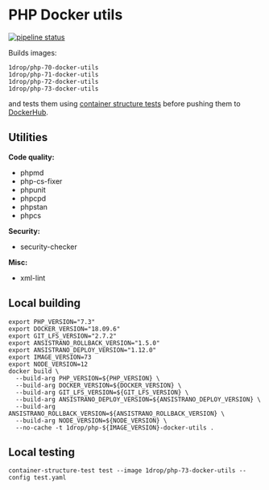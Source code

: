 # PHP Docker utils

[![pipeline status](https://git.1drop.de/onedrop/php-docker-utils/badges/master/pipeline.svg)](https://git.1drop.de/onedrop/php-docker-utils/commits/master)

Builds images:
```
1drop/php-70-docker-utils
1drop/php-71-docker-utils
1drop/php-72-docker-utils
1drop/php-73-docker-utils
```

and tests them using [container structure tests](https://github.com/GoogleContainerTools/container-structure-test) before pushing them to [DockerHub](https://hub.docker.com/r/1drop).

## Utilities

**Code quality:**

* phpmd
* php-cs-fixer
* phpunit
* phpcpd
* phpstan
* phpcs

**Security:**

* security-checker

**Misc:**

* xml-lint

## Local building

```shell script
export PHP_VERSION="7.3"
export DOCKER_VERSION="18.09.6"
export GIT_LFS_VERSION="2.7.2"
export ANSISTRANO_ROLLBACK_VERSION="1.5.0"
export ANSISTRANO_DEPLOY_VERSION="1.12.0"
export IMAGE_VERSION=73
export NODE_VERSION=12
docker build \
  --build-arg PHP_VERSION=${PHP_VERSION} \
  --build-arg DOCKER_VERSION=${DOCKER_VERSION} \
  --build-arg GIT_LFS_VERSION=${GIT_LFS_VERSION} \
  --build-arg ANSISTRANO_DEPLOY_VERSION=${ANSISTRANO_DEPLOY_VERSION} \
  --build-arg ANSISTRANO_ROLLBACK_VERSION=${ANSISTRANO_ROLLBACK_VERSION} \
  --build-arg NODE_VERSION=${NODE_VERSION} \
  --no-cache -t 1drop/php-${IMAGE_VERSION}-docker-utils .
```

## Local testing

```shell script
container-structure-test test --image 1drop/php-73-docker-utils --config test.yaml
```
